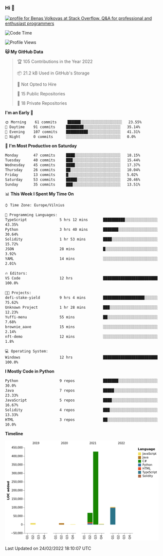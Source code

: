 ### Hi 👋
<a href="https://stackoverflow.com/users/14954249/benas-volkovas"><img src="https://stackoverflow.com/users/flair/14954249.png?theme=dark" width="208" height="58" alt="profile for Benas Volkovas at Stack Overflow, Q&amp;A for professional and enthusiast programmers" title="profile for Benas Volkovas at Stack Overflow, Q&amp;A for professional and enthusiast programmers"></a>

<!--START_SECTION:waka-->
![Code Time](http://img.shields.io/badge/Code%20Time-578%20hrs%2037%20mins-blue)

![Profile Views](http://img.shields.io/badge/Profile%20Views-1-blue)

**🐱 My GitHub Data** 

> 🏆 105 Contributions in the Year 2022
 > 
> 📦 21.2 kB Used in GitHub's Storage 
 > 
> 🚫 Not Opted to Hire
 > 
> 📜 15 Public Repositories 
 > 
> 🔑 18 Private Repositories  
 > 
**I'm an Early 🐤** 

```text
🌞 Morning    61 commits     ██████░░░░░░░░░░░░░░░░░░░   23.55% 
🌆 Daytime    91 commits     ████████░░░░░░░░░░░░░░░░░   35.14% 
🌃 Evening    107 commits    ██████████░░░░░░░░░░░░░░░   41.31% 
🌙 Night      0 commits      ░░░░░░░░░░░░░░░░░░░░░░░░░   0.0%

```
📅 **I'm Most Productive on Saturday** 

```text
Monday       47 commits     ████░░░░░░░░░░░░░░░░░░░░░   18.15% 
Tuesday      40 commits     ███░░░░░░░░░░░░░░░░░░░░░░   15.44% 
Wednesday    45 commits     ████░░░░░░░░░░░░░░░░░░░░░   17.37% 
Thursday     26 commits     ██░░░░░░░░░░░░░░░░░░░░░░░   10.04% 
Friday       13 commits     █░░░░░░░░░░░░░░░░░░░░░░░░   5.02% 
Saturday     53 commits     █████░░░░░░░░░░░░░░░░░░░░   20.46% 
Sunday       35 commits     ███░░░░░░░░░░░░░░░░░░░░░░   13.51%

```


📊 **This Week I Spent My Time On** 

```text
⌚︎ Time Zone: Europe/Vilnius

💬 Programming Languages: 
TypeScript               5 hrs 12 mins       ██████████░░░░░░░░░░░░░░░   43.35% 
Python                   3 hrs 40 mins       ███████░░░░░░░░░░░░░░░░░░   30.64% 
Solidity                 1 hr 53 mins        ████░░░░░░░░░░░░░░░░░░░░░   15.72% 
JSON                     28 mins             █░░░░░░░░░░░░░░░░░░░░░░░░   3.92% 
YAML                     14 mins             ░░░░░░░░░░░░░░░░░░░░░░░░░   2.01%

🔥 Editors: 
VS Code                  12 hrs              █████████████████████████   100.0%

🐱‍💻 Projects: 
defi-stake-yield         9 hrs 4 mins        ███████████████████░░░░░░   75.62% 
Unknown Project          1 hr 28 mins        ███░░░░░░░░░░░░░░░░░░░░░░   12.23% 
Yuffi-menu               55 mins             ██░░░░░░░░░░░░░░░░░░░░░░░   7.68% 
brownie_aave             15 mins             ░░░░░░░░░░░░░░░░░░░░░░░░░   2.14% 
nft-demo                 12 mins             ░░░░░░░░░░░░░░░░░░░░░░░░░   1.8%

💻 Operating System: 
Windows                  12 hrs              █████████████████████████   100.0%

```

**I Mostly Code in Python** 

```text
Python                   9 repos             ███████░░░░░░░░░░░░░░░░░░   30.0% 
Java                     7 repos             █████░░░░░░░░░░░░░░░░░░░░   23.33% 
JavaScript               5 repos             ████░░░░░░░░░░░░░░░░░░░░░   16.67% 
Solidity                 4 repos             ███░░░░░░░░░░░░░░░░░░░░░░   13.33% 
HTML                     3 repos             ██░░░░░░░░░░░░░░░░░░░░░░░   10.0%

```


**Timeline**

![Chart not found](https://raw.githubusercontent.com/BenasVolkovas/BenasVolkovas/main/charts/bar_graph.png) 


 Last Updated on 24/02/2022 18:10:07 UTC
<!--END_SECTION:waka-->
